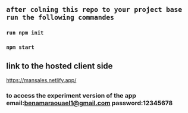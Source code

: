 
## `after colning this repo to your project base run the following commandes` 
###  `run npm init`
### `npm start`

## link to the hosted client side 
https://mansales.netlify.app/
### to access the experiment version of the app email:benamaraouael1@gmail.com password:12345678
